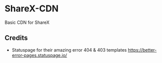 # ShareX-CDN
 Basic CDN for ShareX


## Credits
- Statuspage for their amazing error 404 & 403 templates
  https://better-error-pages.statuspage.io/
